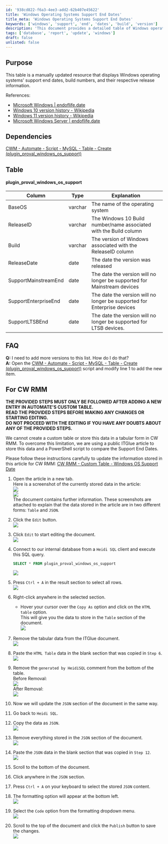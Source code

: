 ```yaml
---
id: '938cd822-f6a3-4ee3-add2-62b407e45622'
title: 'Windows Operating Systems Support End Dates'
title_meta: 'Windows Operating Systems Support End Dates'
keywords: ['windows', 'support', 'end', 'dates', 'build', 'version']
description: 'This document provides a detailed table of Windows operating systems, including their support end dates, build numbers, and release information. It serves as a reference for users looking to understand the lifecycle of various Windows versions and how to manage updates and support effectively.'
tags: ['database', 'report', 'update', 'windows']
draft: false
unlisted: false
---
```


## Purpose

This table is a manually updated resource that displays Windows operating systems' support end dates, build numbers, and their respective release information.

References:
- [Microsoft Windows | endoflife.date](https://endoflife.date/windows)
- [Windows 10 version history - Wikipedia](https://en.wikipedia.org/wiki/Windows_10_version_history)
- [Windows 11 version history - Wikipedia](https://en.wikipedia.org/wiki/Windows_11_version_history)
- [Microsoft Windows Server | endoflife.date](https://endoflife.date/windows-server)

## Dependencies

[CWM - Automate - Script - MySQL - Table - Create (plugin_proval_windows_os_support)](<../scripts/MySQL - Table - Create (plugin_proval_windows_os_support).md>)

## Table

#### plugin_proval_windows_os_support

| Column                     | Type    | Explanation                                                                 |
|---------------------------|---------|-----------------------------------------------------------------------------|
| BaseOS                    | varchar | The name of the operating system                                            |
| ReleaseID                 | varchar | The Windows 10 Build number/name associated with the Build column          |
| Build                     | varchar | The version of Windows associated with the ReleaseID column                |
| ReleaseDate               | date    | The date the version was released                                          |
| SupportMainstreamEnd      | date    | The date the version will no longer be supported for Mainstream devices    |
| SupportEnterpriseEnd       | date    | The date the version will no longer be supported for Enterprise devices     |
| SupportLTSBEnd           | date    | The date the version will no longer be supported for LTSB devices.         |

## FAQ

**Q:** I need to add more versions to this list. How do I do that?  
**A:** Open the [CWM - Automate - Script - MySQL - Table - Create (plugin_proval_windows_os_support)](<../scripts/MySQL - Table - Create (plugin_proval_windows_os_support).md>) script and modify line 1 to add the new item.

## For CW RMM

**THE PROVIDED STEPS MUST ONLY BE FOLLOWED AFTER ADDING A NEW ENTRY IN AUTOMATE'S CUSTOM TABLE.**  
**READ THE PROVIDED STEPS BEFORE MAKING ANY CHANGES OR STARTING EDITING.**  
**DO NOT PROCEED WITH THE EDITING IF YOU HAVE ANY DOUBTS ABOUT ANY OF THE PROVIDED STEPS.**

We cannot create a custom table or store this data in a tabular form in CW RMM. To overcome this limitation, we are using a public ITGlue article to store this data and a PowerShell script to compare the Support End Dates.

Please follow these instructions carefully to update the information stored in this article for CW RMM: [CW RMM - Custom Table - Windows OS Support Date](https://proval.itglue.com/DOC-5078775-15739309)

1. Open the article in a new tab.  
   Here is a screenshot of the currently stored data in the article:  
   ![](../../../static/img/plugin_proval_windows_os_support/image_1.png)  
   ![](../../../static/img/plugin_proval_windows_os_support/image_2.png)  
   The document contains further information. These screenshots are attached to explain that the data stored in the article are in two different forms: `Table` and `JSON`.

2. Click the `Edit` button.  
   ![](../../../static/img/plugin_proval_windows_os_support/image_3.png)  

3. Click `Edit` to start editing the document.  
   ![](../../../static/img/plugin_proval_windows_os_support/image_4.png)  

4. Connect to our internal database from a `Heidi SQL` client and execute this SQL query.  
   ```sql
   SELECT * FROM plugin_proval_windows_os_support
   ```  
   ![](../../../static/img/plugin_proval_windows_os_support/image_5.png)  

5. Press `Ctrl + A` in the result section to select all rows.  
   ![](../../../static/img/plugin_proval_windows_os_support/image_6.png)  

6. Right-click anywhere in the selected section.  
   - Hover your cursor over the `Copy As` option and click on the `HTML table` option.  
   This will give you the data to store in the `Table` section of the document.  
   ![](../../../static/img/plugin_proval_windows_os_support/image_7.png)  

7. Remove the tabular data from the ITGlue document.  
   ![](../../../static/img/plugin_proval_windows_os_support/image_8.png)  

8. Paste the `HTML Table` data in the blank section that was copied in `Step 6`.  
   ![](../../../static/img/plugin_proval_windows_os_support/image_9.png)  

9. Remove the `generated by HeidiSQL` comment from the bottom of the table.  
   Before Removal:  
   ![](../../../static/img/plugin_proval_windows_os_support/image_10.png)  
   After Removal:  
   ![](../../../static/img/plugin_proval_windows_os_support/image_11.png)  

10. Now we will update the `JSON` section of the document in the same way.  

11. Go back to `Heidi SQL`.  

12. Copy the data as `JSON`.  
   ![](../../../static/img/plugin_proval_windows_os_support/image_12.png)  

13. Remove everything stored in the `JSON` section of the document.  
   ![](../../../static/img/plugin_proval_windows_os_support/image_13.png)  

14. Paste the `JSON` data in the blank section that was copied in `Step 12`.  
   ![](../../../static/img/plugin_proval_windows_os_support/image_14.png)  

15. Scroll to the bottom of the document.  

16. Click anywhere in the `JSON` section.  

17. Press `Ctrl + A` on your keyboard to select the stored `JSON` content.  

18. The formatting option will appear at the bottom left.  
   ![](../../../static/img/plugin_proval_windows_os_support/image_15.png)  

19. Select the `Code` option from the formatting dropdown menu.  
   ![](../../../static/img/plugin_proval_windows_os_support/image_16.png)  

20. Scroll to the top of the document and click the `Publish` button to save the changes.  
   ![](../../../static/img/plugin_proval_windows_os_support/image_17.png)  


